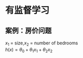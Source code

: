 
有监督学习
======
案例：房价问题
-------


$x_1$ = size,$x_2$ = number of bedrooms<br>
$h(x) = \theta_0 +\theta_1x_1+\theta_2x_2$

